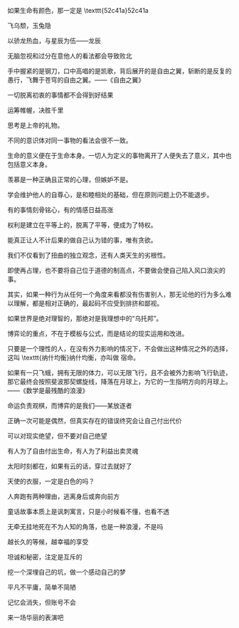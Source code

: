 如果生命有颜色，那一定是 \texttt{52c41a}52c41a

飞乌颓，玉兔隐

以骄龙热血，与星辰为伍——龙辰

无脑忽视和过分在意他人的看法都会导致败北

手中握紧的是钢刀，口中高唱的是凯歌，背后展开的是自由之翼，斩断的是反复的愚行，飞舞于苍穹的自由之翼。——《自由之翼》

一切脱离初衷的事情都不会得到好结果

运筹帷幄，决胜千里

思考是上帝的礼物。

不同的意识体对同一事物的看法会很不一致。

生命的意义便在于生命本身。一切人为定义的事物离开了人便失去了意义，其中也包括意义本身。

羡慕是一种正确且正常的心理，但嫉妒不是。

学会维护他人的自尊心，是和睦相处的基础，但在原则问题上仍不能退步。

有的事情刻骨铭心，有的情感日益高涨

权利是建立在平等上的，脱离了平等，便成为了特权。

能真正让人不计后果的做自己认为错的事，唯有贪欲。

我们不仅看到了扭曲的独立观念，还有人类天生的劣根性。

即使再占理，也不要将自己位于道德的制高点，不要做会使自己陷入风口浪尖的事。

其实，如果一种行为从任何一个角度来看都没有伤害别人，那无论他的行为多么难以理解，都是相对正确的，最起码不应受到排挤和鄙视。

如果世界是绝对理智的，那绝对是我理想中的“乌托邦”。

博弈论的重点，不在于模板与公式，而是结论的现实运用和改进。

只要是一个理性的人，在没有外力影响的情况下，不会做出这种情况之外的选择，这叫 \texttt{纳什均衡}纳什均衡，亦叫做 宿命。

如果有一只飞蛾，拥有无限的体力，可以无限飞行，且不会被外力影响飞行轨迹，那它最终会按照斐波那契螺旋线，降落在月球上，为它的一生指明方向的月球上。——《数学是最残酷的浪漫》

命运负责观棋，而博弈的是我们——某放逐者

正确一次可能是偶然，但真实存在的错误终究会让自己付出代价

可以对现实绝望，但不要对自己绝望

有人为了自由付出生命，有人为了利益出卖灵魂

太阳时刻都在，如果有云的话，穿过去就好了

天使的衣服，一定是白色的吗？

人奔跑有两种理由，逃离身后或奔向前方

童话故事本质上是讽刺寓言，只是小时候看不懂，也看不透

无牵无挂地死在不为人知的角落，也是一种浪漫，不是吗

越长久的等候，越幸福的享受

坦诚和秘密，注定是互斥的

挖一个深埋自己的坑，做一个感动自己的梦

平凡不平庸，简单不简陋

记忆会消失，但账号不会

来一场华丽的表演吧
